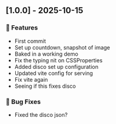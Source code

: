 ## [1.0.0] - 2025-10-15

### 🚀 Features

- First commit
- Set up countdown, snapshot of image
- Baked in a working demo
- Fix the typing nit on CSSProperties
- Added disco set up configuration
- Updated vite config for serving
- Fix vite again
- Seeing if this fixes disco

### 🐛 Bug Fixes

- Fixed the disco json?
